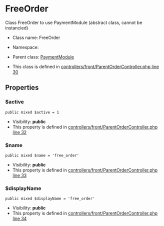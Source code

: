 FreeOrder
===============

Class FreeOrder to use PaymentModule (abstract class, cannot be instancied)




* Class name: FreeOrder
* Namespace: 
* Parent class: [PaymentModule](PaymentModuleCore)

* This class is defined in [controllers/front/ParentOrderController.php line 30](https://github.com/PrestaShop/PrestaShop/blob/1.6.1.1/controllers/front/ParentOrderController.php#30)





Properties
----------


### $active

    public mixed $active = 1





* Visibility: **public**
* This property is defined in [controllers/front/ParentOrderController.php line 32](https://github.com/PrestaShop/PrestaShop/blob/1.6.1.1/controllers/front/ParentOrderController.php#32)


### $name

    public mixed $name = 'free_order'





* Visibility: **public**
* This property is defined in [controllers/front/ParentOrderController.php line 33](https://github.com/PrestaShop/PrestaShop/blob/1.6.1.1/controllers/front/ParentOrderController.php#33)


### $displayName

    public mixed $displayName = 'free_order'





* Visibility: **public**
* This property is defined in [controllers/front/ParentOrderController.php line 34](https://github.com/PrestaShop/PrestaShop/blob/1.6.1.1/controllers/front/ParentOrderController.php#34)



